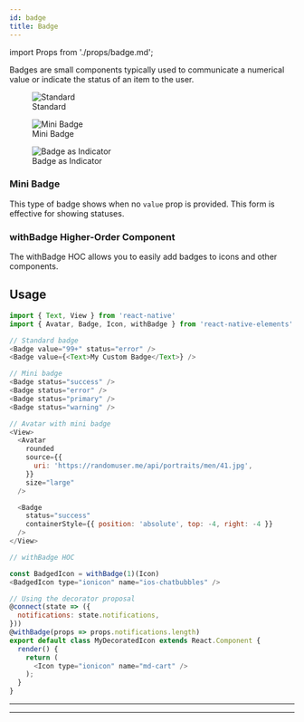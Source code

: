 ```yaml
---
id: badge
title: Badge
---
```


import Props from './props/badge.md';

Badges are small components typically used to communicate a numerical value or
indicate the status of an item to the user.

<div className="component-preview component-preview--grid component-preview--grid-3">
  <figure>
  <img src="/img/badge/badge--standard.jpg" alt="Standard" />
    <figcaption>Standard</figcaption>
  </figure>
  <figure>
    <img src="/img/badge/badge--mini.jpg" alt="Mini Badge" />
    <figcaption>Mini Badge</figcaption>
  </figure>
  <figure>
  <img src="/img/badge/badge--indicator.jpg" alt="Badge as Indicator" />
    <figcaption>Badge as Indicator</figcaption>
  </figure>
</div>

### Mini Badge

This type of badge shows when no `value` prop is provided. This form is
effective for showing statuses.

### withBadge Higher-Order Component

The withBadge HOC allows you to easily add badges to icons and other components.

## Usage

```js
import { Text, View } from 'react-native'
import { Avatar, Badge, Icon, withBadge } from 'react-native-elements'

// Standard badge
<Badge value="99+" status="error" />
<Badge value={<Text>My Custom Badge</Text>} />

// Mini badge
<Badge status="success" />
<Badge status="error" />
<Badge status="primary" />
<Badge status="warning" />

// Avatar with mini badge
<View>
  <Avatar
    rounded
    source={{
      uri: 'https://randomuser.me/api/portraits/men/41.jpg',
    }}
    size="large"
  />

  <Badge
    status="success"
    containerStyle={{ position: 'absolute', top: -4, right: -4 }}
  />
</View>

// withBadge HOC

const BadgedIcon = withBadge(1)(Icon)
<BadgedIcon type="ionicon" name="ios-chatbubbles" />

// Using the decorator proposal
@connect(state => ({
  notifications: state.notifications,
}))
@withBadge(props => props.notifications.length)
export default class MyDecoratedIcon extends React.Component {
  render() {
    return (
      <Icon type="ionicon" name="md-cart" />
    );
  }
}
```

---

<Props />

---
